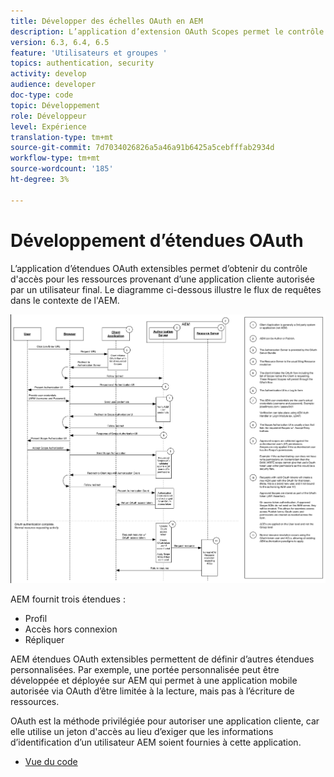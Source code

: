```yaml
---
title: Développer des échelles OAuth en AEM
description: L’application d’extension OAuth Scopes permet le contrôle d'accès de ressources provenant d’une application cliente autorisée par un utilisateur final. Le diagramme ci-dessous illustre le flux de requêtes dans le contexte de l'AEM.
version: 6.3, 6.4, 6.5
feature: 'Utilisateurs et groupes '
topics: authentication, security
activity: develop
audience: developer
doc-type: code
topic: Développement
role: Développeur
level: Expérience
translation-type: tm+mt
source-git-commit: 7d7034026826a5a46a91b6425a5cebfffab2934d
workflow-type: tm+mt
source-wordcount: '185'
ht-degree: 3%

---
```



# Développement d’étendues OAuth

L’application d’étendues OAuth extensibles permet d’obtenir du contrôle d&#39;accès pour les ressources provenant d’une application cliente autorisée par un utilisateur final. Le diagramme ci-dessous illustre le flux de requêtes dans le contexte de l&#39;AEM.

![Flux d&#39;étendues d&#39;eau](./assets/oauth-code-sample-develop/oauth-scopes-flow.png)

AEM fournit trois étendues :

* Profil
* Accès hors connexion
* Répliquer

AEM étendues OAuth extensibles permettent de définir d’autres étendues personnalisées. Par exemple, une portée personnalisée peut être développée et déployée sur AEM qui permet à une application mobile autorisée via OAuth d’être limitée à la lecture, mais pas à l’écriture de ressources.

OAuth est la méthode privilégiée pour autoriser une application cliente, car elle utilise un jeton d&#39;accès au lieu d’exiger que les informations d’identification d’un utilisateur AEM soient fournies à cette application.

* [Vue du code](https://github.com/Adobe-Consulting-Services/acs-aem-samples/blob/legacy/bundle/src/main/java/com/adobe/acs/samples/authentication/oauth/impl/SampleScopeWithPrivileges.java)
